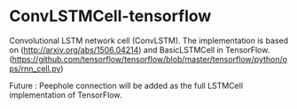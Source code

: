 # ConvLSTMCell-tensorflow
Convolutional LSTM network cell (ConvLSTM).
The implementation is based on (http://arxiv.org/abs/1506.04214) and BasicLSTMCell in TensorFlow. (https://github.com/tensorflow/tensorflow/blob/master/tensorflow/python/ops/rnn_cell.py)
 
Future : Peephole connection will be added as the full LSTMCell implementation of TensorFlow.
